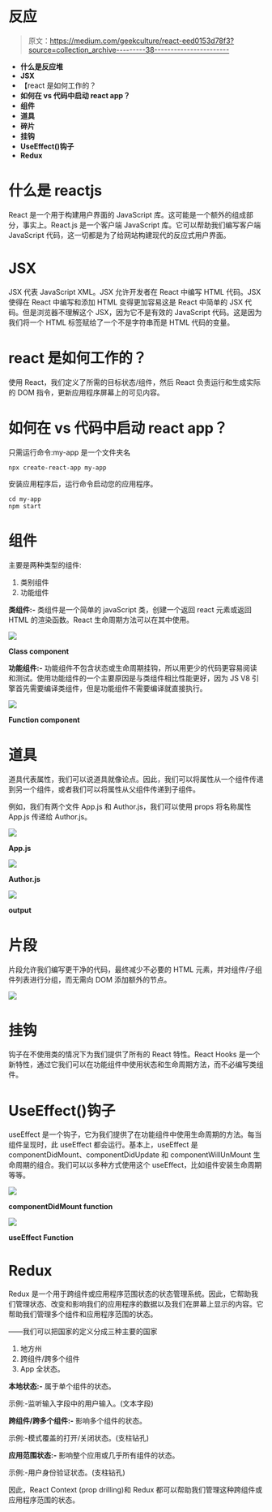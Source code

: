 # 反应

> 原文：<https://medium.com/geekculture/react-eed0153d78f3?source=collection_archive---------38----------------------->

*   **什么是反应堆**
*   **JSX**
*   【react 是如何工作的？
*   **如何在 vs 代码中启动 react app？**
*   **组件**
*   **道具**
*   **碎片**
*   **挂钩**
*   **UseEffect()钩子**
*   **Redux**

# 什么是 reactjs

React 是一个用于构建用户界面的 JavaScript 库。这可能是一个额外的组成部分，事实上。React.js 是一个客户端 JavaScript 库。它可以帮助我们编写客户端 JavaScript 代码，这一切都是为了给网站构建现代的反应式用户界面。

# **JSX**

JSX 代表 JavaScript XML。JSX 允许开发者在 React 中编写 HTML 代码。JSX 使得在 React 中编写和添加 HTML 变得更加容易这是 React 中简单的 JSX 代码。但是浏览器不理解这个 JSX，因为它不是有效的 JavaScript 代码。这是因为我们将一个 HTML 标签赋给了一个不是字符串而是 HTML 代码的变量。

# react 是如何工作的？

使用 React，我们定义了所需的目标状态/组件，然后 React 负责运行和生成实际的 DOM 指令，更新应用程序屏幕上的可见内容。

# **如何在 vs 代码中启动 react app？**

只需运行命令:my-app 是一个文件夹名

```
npx create-react-app my-app
```

安装应用程序后，运行命令启动您的应用程序。

```
cd my-app
npm start
```

# **组件**

主要是两种类型的组件:

1.  类别组件
2.  功能组件

**类组件:-** 类组件是一个简单的 javaScript 类，创建一个返回 react 元素或返回 HTML 的渲染函数。React 生命周期方法可以在其中使用。

![](img/770cb08628ca8e7732c88c20408205b6.png)

**Class component**

**功能组件:-** 功能组件不包含状态或生命周期挂钩，所以用更少的代码更容易阅读和测试。使用功能组件的一个主要原因是与类组件相比性能更好，因为 JS V8 引擎首先需要编译类组件，但是功能组件不需要编译就直接执行。

![](img/f097379805eebeee791a74296f3cd418.png)

**Function component**

# **道具**

道具代表属性，我们可以说道具就像论点。因此，我们可以将属性从一个组件传递到另一个组件，或者我们可以将属性从父组件传递到子组件。

例如，我们有两个文件 App.js 和 Author.js，我们可以使用 props 将名称属性 App.js 传递给 Author.js。

![](img/747fe827447abe09e87eeb2cdc4e43d8.png)

**App.js**

![](img/4376f3300e8a415922b83709e93f5a50.png)

**Author.js**

![](img/aa1562038658c9b2aa0e7185c18e7e66.png)

**output**

# **片段**

片段允许我们编写更干净的代码，最终减少不必要的 HTML 元素，并对组件/子组件列表进行分组，而无需向 DOM 添加额外的节点。

![](img/46a8107c05eeb7780755e2cc89c054f1.png)

# **挂钩**

钩子在不使用类的情况下为我们提供了所有的 React 特性。React Hooks 是一个新特性，通过它我们可以在功能组件中使用状态和生命周期方法，而不必编写类组件。

# **UseEffect()钩子**

useEffect 是一个钩子，它为我们提供了在功能组件中使用生命周期的方法。每当组件呈现时，此 useEffect 都会运行。基本上，useEffect 是 componentDidMount、componentDidUpdate 和 componentWillUnMount 生命周期的组合。我们可以以多种方式使用这个 useEffect，比如组件安装生命周期等等。

![](img/d13abb07b2ec55c1471fb3e1e8790ec0.png)

**componentDidMount function**

![](img/22ca0ac0fc732966fc36701d96281e0b.png)

**useEffect Function**

# **Redux**

Redux 是一个用于跨组件或应用程序范围状态的状态管理系统。因此，它帮助我们管理状态、改变和影响我们的应用程序的数据以及我们在屏幕上显示的内容。它帮助我们管理多个组件和应用程序范围的状态。

——我们可以把国家的定义分成三种主要的国家

1.  地方州
2.  跨组件/跨多个组件
3.  App 全状态。

**本地状态:-** 属于单个组件的状态。

示例:-监听输入字段中的用户输入。(文本字段)

**跨组件/跨多个组件:-** 影响多个组件的状态。

示例:-模式覆盖的打开/关闭状态。(支柱钻孔)

**应用范围状态:-** 影响整个应用或几乎所有组件的状态。

示例:-用户身份验证状态。(支柱钻孔)

因此，React Context (prop drilling)和 Redux 都可以帮助我们管理这种跨组件或应用程序范围的状态。